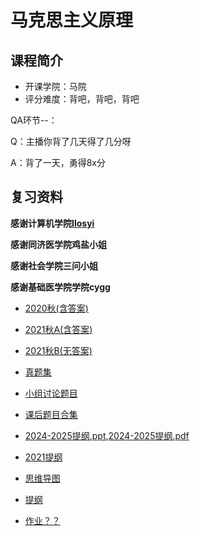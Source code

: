 # 马克思主义原理

## 课程简介

- 开课学院：马院
- 评分难度：背吧，背吧，背吧

QA环节--：

Q：主播你背了几天得了几分呀

A：背了一天，勇得8x分

## 复习资料

**感谢计算机学院[Ilosyi](https://github.com/Ilosyi)**

**感谢同济医学院鸡盐小姐**

**感谢社会学院三问小姐**

**感谢基础医学院学院cygg**

- [2020秋(含答案)](https://github.com/YuhangChen1/HUSR-CS-Learning/blob/master/%E9%A9%AC%E5%85%8B%E6%80%9D/%E9%A9%AC%E5%8E%9F%E7%9C%9F%E9%A2%98_2020%E7%A7%8B_%E5%90%AB%E9%80%89%E6%8B%A9%E7%AD%94%E6%A1%88.pdf)

- [2021秋A(含答案)](https://github.com/YuhangChen1/HUSR-CS-Learning/blob/master/%E9%A9%AC%E5%85%8B%E6%80%9D/%E9%A9%AC%E5%8E%9F%E7%9C%9F%E9%A2%98_2021%E7%A7%8B(A%E5%8D%B7)_%E5%90%AB%E9%80%89%E6%8B%A9%E7%AD%94%E6%A1%88.pdf)

- [2021秋B(无答案)](https://github.com/YuhangChen1/HUSR-CS-Learning/blob/master/%E9%A9%AC%E5%85%8B%E6%80%9D/%E9%A9%AC%E5%8E%9F%E7%9C%9F%E9%A2%98_2021%E7%A7%8B(B%E5%8D%B7)_%E6%97%A0%E7%AD%94%E6%A1%88.pdf)

- [真题集](https://github.com/YuhangChen1/HUSR-CS-Learning/blob/master/%E9%A9%AC%E5%85%8B%E6%80%9D/%E9%A9%AC%E5%8E%9F%E7%9C%9F%E9%A2%98%E9%9B%86_%E9%83%A8%E5%88%86%E7%AD%94%E6%A1%88.pdf)

- [小组讨论题目](https://github.com/YuhangChen1/HUSR-CS-Learning/blob/master/%E9%A9%AC%E5%85%8B%E6%80%9D/%E9%A9%AC%E5%8E%9F%E5%B0%8F%E7%BB%84%E8%AE%A8%E8%AE%BA%E9%A2%98%E7%9B%AE.docx%E9%A9%AC%E5%8E%9F%E5%B0%8F%E7%BB%84%E8%AE%A8%E8%AE%BA%E9%A2%98%E7%9B%AE(1)(2)(1).pdf)

- [课后题目合集](https://github.com/YuhangChen1/HUSR-CS-Learning/blob/master/%E9%A9%AC%E5%85%8B%E6%80%9D/%E9%A9%AC%E5%85%8B%E6%80%9D%E4%B8%BB%E4%B9%89%E5%9F%BA%E6%9C%AC%E5%8E%9F%E7%90%86.pdf)

- [2024-2025提纲.ppt](https://github.com/YuhangChen1/HUSR-CS-Learning/blob/master/%E9%A9%AC%E5%85%8B%E6%80%9D/2024-2025%E9%A9%AC%E5%8E%9F%E6%9C%9F%E6%9C%AB%E5%A4%8D%E4%B9%A0%E6%8F%90%E7%BA%B2.pptx2024-2025%E9%A9%AC%E5%8E%9F%E6%9C%9F%E6%9C%AB%E5%A4%8D%E4%B9%A0%E6%8F%90%E7%BA%B2.pptx),[2024-2025提纲.pdf](https://github.com/YuhangChen1/HUSR-CS-Learning/blob/master/%E9%A9%AC%E5%85%8B%E6%80%9D/2024-2025%E9%A9%AC%E5%8E%9F%E6%9C%9F%E6%9C%AB%E5%A4%8D%E4%B9%A0%E6%8F%90%E7%BA%B2.pptx2024-2025%E9%A9%AC%E5%8E%9F%E6%9C%9F%E6%9C%AB%E5%A4%8D%E4%B9%A0%E6%8F%90%E7%BA%B2.pdf)

- [2021提纲](https://github.com/Ilosyi/Hust-CS-Learning-Library/blob/main/IIA%20%E9%A9%AC%E5%85%8B%E6%80%9D%E4%B8%BB%E4%B9%89%E5%8E%9F%E7%90%86/21%E7%BA%A7%E3%80%8A%E9%A9%AC%20%E5%8E%9F%E3%80%8B%E5%A4%8D%E4%B9%A0%E6%8F%90%E7%BA%B2_%E6%89%93%E5%8D%B0%E5%B0%8A%E4%BA%AB%E7%89%88.pdf)

- [思维导图](https://github.com/YuhangChen1/HUSR-CS-Learning/blob/master/%E9%A9%AC%E5%85%8B%E6%80%9D/%E9%A9%AC%E5%8E%9F%E6%80%9D%E7%BB%B4%E5%AF%BC%E5%9B%BE.pdf)

- [提纲](https://github.com/YuhangChen1/HUSR-CS-Learning/blob/master/%E9%A9%AC%E5%85%8B%E6%80%9D/%E9%A9%AC%E5%8E%9F%E6%8F%90%E7%BA%B2.pdf)

- [作业？？](https://github.com/Ilosyi/Hust-CS-Learning-Library/tree/main/IIA%20%E9%A9%AC%E5%85%8B%E6%80%9D%E4%B8%BB%E4%B9%89%E5%8E%9F%E7%90%86/%E4%BD%9C%E4%B8%9A)